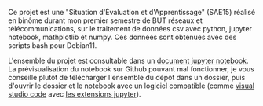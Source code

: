 Ce projet est une "Situation d'Évaluation et d'Apprentissage" (SAE15) réalisé en binôme durant mon premier semestre de BUT réseaux et télécommunications, sur le traitement de données csv avec python, jupyter notebook, mathplotlib et numpy. Ces données sont obtenues avec des scripts bash pour Debian11.

L'ensemble du projet est consultable dans un [document jupyter notebook](https://github.com/Yann-Plougonven/stats_reseaux_SAE15/blob/main/Plougonven--Lastennet_Yann_Mury_Gurvan_Interfaces_et_routes_reseau.ipynb). La prévisualisation du notebook sur Github pouvant mal fonctionner, je vous conseille plutôt de télécharger l'ensemble du dépôt dans un dossier, puis d'ouvrir le dossier et le notebook avec un logiciel compatible (comme [visual studio code](https://code.visualstudio.com/) avec [les extensions jupyter](https://marketplace.visualstudio.com/items?itemName=ms-toolsai.jupyter)).
